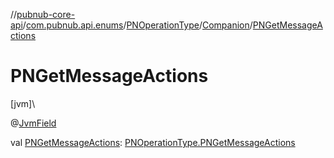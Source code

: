 //[pubnub-core-api](../../../../index.md)/[com.pubnub.api.enums](../../index.md)/[PNOperationType](../index.md)/[Companion](index.md)/[PNGetMessageActions](-p-n-get-message-actions.md)

# PNGetMessageActions

[jvm]\

@[JvmField](https://kotlinlang.org/api/latest/jvm/stdlib/kotlin.jvm/-jvm-field/index.html)

val [PNGetMessageActions](-p-n-get-message-actions.md): [PNOperationType.PNGetMessageActions](../-p-n-get-message-actions/index.md)
